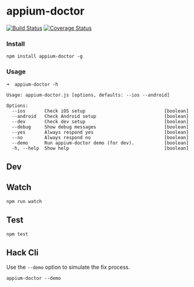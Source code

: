 appium-doctor
===================

[![Build Status](https://travis-ci.org/appium/appium-doctor.svg?branch=master)](https://travis-ci.org/appium/appium-doctor)
[![Coverage Status](https://coveralls.io/repos/appium/appium-doctor/badge.svg?branch=sebv-doctor-who)](https://coveralls.io/r/appium/appium-doctor?branch=sebv-doctor-who)

### Install

```
npm install appium-doctor -g
```

### Usage

```
➜  appium-doctor -h

Usage: appium-doctor.js [options, defaults: --ios --android]

Options:
  --ios       Check iOS setup                             [boolean]
  --android   Check Android setup                         [boolean]
  --dev       Check dev setup                             [boolean]
  --debug     Show debug messages                         [boolean]
  --yes       Always respond yes                          [boolean]
  --no        Always respond no                           [boolean]
  --demo      Run appium-doctor demo (for dev).           [boolean]
  -h, --help  Show help                                   [boolean]
```

## Dev

## Watch

```
npm run watch
```

## Test

```
npm test
```

## Hack Cli

Use the `--demo` option to simulate the fix process.

```
appium-doctor --demo
```

